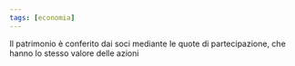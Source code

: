 ```yaml
---
tags: [economia]
---
```

Il patrimonio è conferito dai soci mediante le quote di partecipazione, che hanno lo stesso valore delle azioni